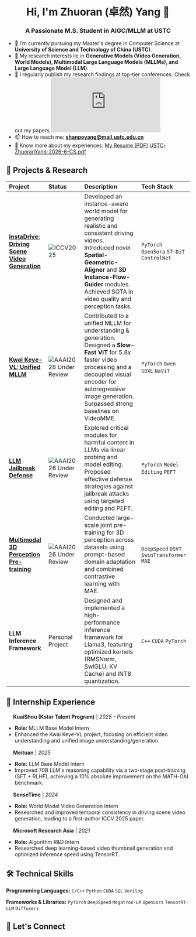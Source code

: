 <h1 align="center">Hi, I'm Zhuoran (卓然) Yang 👋</h1>
<h3 align="center">A Passionate M.S. Student in AIGC/MLLM at USTC</h3>

- 🔭 I’m currently pursuing my Master's degree in Computer Science at **University of Science and Technology of China (USTC)**.
- 🌱 My research interests lie in **Generative Models (Video Generation, World Models), Multimodal Large Language Models (MLLMs), and Large Language Model (LLM)**.
- 📝 I regularly publish my research findings at top-tier conferences. Check out my papers [![InstaDrive in ICCV'25](https://shanpoyang654.github.io/InstaDrive/page.html)]([您的Scholar链接]) 
- 📫 How to reach me: **shanpoyang@mail.ustc.edu.cn**
- 📄 Know more about my experiences: [My Resume (PDF)](([您的简历PDF链接](https://github.com/user-attachments/files/22750924/USTC-ZhuoranYang-2026-6-CS.pdf)))
[USTC-ZhuoranYang-2026-6-CS.pdf](https://github.com/user-attachments/files/22751378/USTC-ZhuoranYang-2026-6-CS.pdf)

## 🚀 Projects & Research

| Project | Status | Description | Tech Stack |
| :--- | :--- | :--- | :--- |
| **[InstaDrive: Driving Scene Video Generation](https://shanpoyang654.github.io/InstaDrive/page.html)** | ![ICCV2025](https://img.shields.io/badge/ICCV-2025-blue) | Developed an instance-aware world model for generating realistic and consistent driving videos. Introduced novel **Spatial-Geometric-Aligner** and **3D Instance-Flow-Guider** modules. Achieved SOTA in video quality and perception tasks. | `PyTorch` `OpenSora` `ST-DiT` `ControlNet` |
| **[Kwai Keye-VL: Unified MLLM](https://kwai-keye.github.io/)** | ![AAAI2026 Under Review](https://img.shields.io/badge/AAAI-2026_Under_Review-orange) | Contributed to a unified MLLM for understanding & generation. Designed a **Slow-Fast ViT** for 5.8x faster video processing and a decoupled visual encoder for autoregressive image generation. Surpassed strong baselines on VideoMME. | `PyTorch` `Qwen` `SDXL` `NaViT` |
| **[LLM Jailbreak Defense](https://arxiv.org/abs/2504.12709)** | ![AAAI2026 Under Review](https://img.shields.io/badge/AAAI-2026_Under_Review-orange) | Explored critical modules for harmful content in LLMs via linear probing and model editing. Proposed effective defense strategies against jailbreak attacks using targeted editing and PEFT. | `PyTorch` `Model Editing` `PEFT` |
| **[Multimodal 3D Perception Pre-training](https://arxiv.org/abs/2504.01533)** | ![AAAI2026 Under Review](https://img.shields.io/badge/AAAI-2026_Under_Review-orange) | Conducted large-scale joint pre-training for 3D perception across datasets using prompt-based domain adaptation and combined contrastive learning with MAE. | `DeepSpeed` `DSVT` `SwinTransformer` `MAE` |
| **LLM Inference Framework** | Personal Project | Designed and implemented a high-performance inference framework for Llama3, featuring optimized kernels (RMSNorm, SwiGLU, KV Cache) and INT8 quantization. | `C++` `CUDA` `PyTorch` |

## 💼 Internship Experience

**<img src="https://img.icons.iconarchive.com/icons/marcus-roberto/google-play/32/Google.png" width="16"/> KuaiShou (Kstar Talent Program)** | *2025 - Present*
- **Role:** MLLM Base Model Intern
- Enhanced the Kwai Keye-VL project, focusing on efficient video understanding and unified image understanding/generation.

**<img src="https://img.icons.iconarchive.com/icons/sicons/basic-round-social/32/facebook-icon.png" width="16"/> Meituan** | *2025*
- **Role:** LLM Base Model Intern
- Improved 70B LLM's reasoning capability via a two-stage post-training (SFT + RLHF), achieving a 10% absolute improvement on the MATH-OAI benchmark.

**<img src="https://img.icons.iconarchive.com/icons/marcus-roberto/google-play/32/Google.png" width="16"/> SenseTime** | *2024*
- **Role:** World Model Video Generation Intern
- Researched and improved temporal consistency in driving scene video generation, leading to a first-author ICCV 2025 paper.

**<img src="https://img.icons.iconarchive.com/icons/marcus-roberto/google-play/32/Google.png" width="16"/> Microsoft Research Asia** | *2021*
- **Role:** Algorithm R&D Intern
- Researched deep learning-based video thumbnail generation and optimized inference speed using TensorRT.

## 🛠️ Technical Skills

**Programming Languages:** 
`C/C++` `Python` `CUDA` `SQL` `Verilog`

**Frameworks & Libraries:**
`PyTorch` `DeepSpeed` `Megatron-LM` `OpenSora` `TensorRT-LLM` `Diffusers`


## 🤝 Let's Connect
